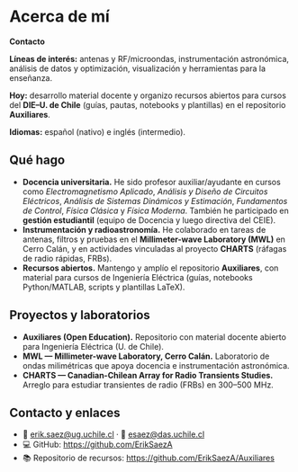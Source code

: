 # Acerca de mí

**Contacto**  

**Líneas de interés:** antenas y RF/microondas, instrumentación astronómica, análisis de datos y optimización, visualización y herramientas para la enseñanza.

**Hoy:** desarrollo material docente y organizo recursos abiertos para cursos del **DIE–U. de Chile** (guías, pautas, notebooks y plantillas) en el repositorio **Auxiliares**.

**Idiomas:** español (nativo) e inglés (intermedio).

## Qué hago
- **Docencia universitaria.** He sido profesor auxiliar/ayudante en cursos como *Electromagnetismo Aplicado*, *Análisis y Diseño de Circuitos Eléctricos*, *Análisis de Sistemas Dinámicos y Estimación*, *Fundamentos de Control*, *Física Clásica* y *Física Moderna*. También he participado en **gestión estudiantil** (equipo de Docencia y luego directiva del CEIE).
- **Instrumentación y radioastronomía.** He colaborado en tareas de antenas, filtros y pruebas en el **Millimeter-wave Laboratory (MWL)** en Cerro Calán, y en actividades vinculadas al proyecto **CHARTS** (ráfagas de radio rápidas, FRBs).
- **Recursos abiertos.** Mantengo y amplío el repositorio **Auxiliares**, con material para cursos de Ingeniería Eléctrica (guías, notebooks Python/MATLAB, scripts y plantillas LaTeX).

## Proyectos y laboratorios
- **Auxiliares (Open Education).** Repositorio con material docente abierto para Ingeniería Eléctrica (U. de Chile).
- **MWL — Millimeter-wave Laboratory, Cerro Calán.** Laboratorio de ondas milimétricas que apoya docencia e instrumentación astronómica.
- **CHARTS — Canadian-Chilean Array for Radio Transients Studies.** Arreglo para estudiar transientes de radio (FRBs) en 300–500 MHz.

## Contacto y enlaces
- 📧 erik.saez@ug.uchile.cl · 📧 esaez@das.uchile.cl  
- 💻 GitHub: https://github.com/ErikSaezA  
- 📚 Repositorio de recursos: https://github.com/ErikSaezA/Auxiliares
